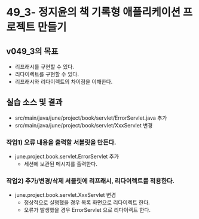 # 49_3- 정지윤의 책 기록형 애플리케이션 프로젝트 만들기

## v049_3의 목표

- 리프래시를 구현할 수 있다.
- 리다이렉트를 구현할 수 있다.
- 리프래시와 리다이렉트의 차이점을 이해한다.

## 실습 소스 및 결과

- src/main/java/june/project/book/servlet/ErrorServlet.java 추가
- src/main/java/june/project/book/servlet/XxxServlet 변경

### 작업1) 오류 내용을 출력할 서블릿을 만든다.

- june.project.book.servlet.ErrorServlet 추가 
  - 세션에 보관된 메시지를 출력한다.

### 작업2) 추가/변경/삭제 서블릿에 리프래시, 리다이렉트를 적용한다.

- june.project.book.servlet.XxxServlet 변경
  - 정상적으로 실행했을 경우 목록 화면으로 리다이렉트 한다.
  - 오류가 발생했을 경우 ErrorServlet 으로 리다이렉트 한다.
